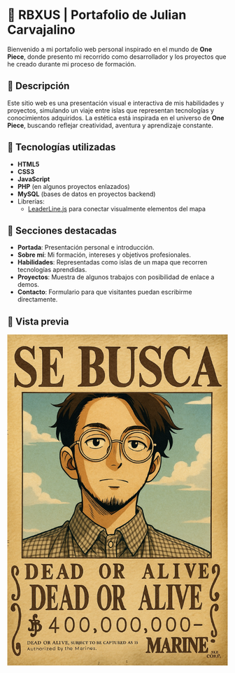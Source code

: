# 🌊 RBXUS | Portafolio de Julian Carvajalino

Bienvenido a mi portafolio web personal inspirado en el mundo de **One Piece**, donde presento mi recorrido como desarrollador y los proyectos que he creado durante mi proceso de formación.

## 📜 Descripción

Este sitio web es una presentación visual e interactiva de mis habilidades y proyectos, simulando un viaje entre islas que representan tecnologías y conocimientos adquiridos. La estética está inspirada en el universo de **One Piece**, buscando reflejar creatividad, aventura y aprendizaje constante.

## 🚀 Tecnologías utilizadas

- **HTML5**
- **CSS3**
- **JavaScript**
- **PHP** (en algunos proyectos enlazados)
- **MySQL** (bases de datos en proyectos backend)
- Librerías:
  - [LeaderLine.js](https://anseki.github.io/leader-line/) para conectar visualmente elementos del mapa


## 🌴 Secciones destacadas

- **Portada**: Presentación personal e introducción.
- **Sobre mí**: Mi formación, intereses y objetivos profesionales.
- **Habilidades**: Representadas como islas de un mapa que recorren tecnologías aprendidas.
- **Proyectos**: Muestra de algunos trabajos con posibilidad de enlace a demos.
- **Contacto**: Formulario para que visitantes puedan escribirme directamente.

## 📸 Vista previa

![Captura del mapa de habilidades](img/ChatGPT%20Image%2020%20jun%202025,%2022_46_18.png)


